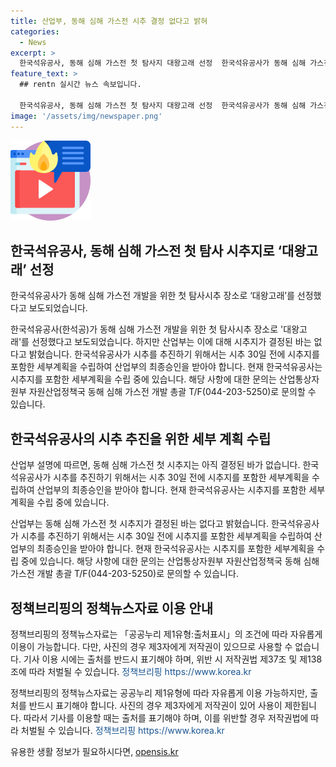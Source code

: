 ```yaml
---
title: 산업부, 동해 심해 가스전 시추 결정 없다고 밝혀
categories:
  - News
excerpt: >
  한국석유공사, 동해 심해 가스전 첫 탐사지 대왕고래 선정  한국석유공사가 동해 심해 가스전 개발을 위한 첫 탐사시추 장소로 대왕고래를 선정했다고 보도되었지만, 산업부는 이를 부인하고 결정된 바가 없다고 설명했습니다. 한국석유공사는 시추를 추진하기 위해 세부계획을 산업부에 제출해야 하며, 현재 이를 준비 중이라고 밝혔습니다. 동해 심해 가스전 관련 문의는 산업통상자원부 자원산업정책국으로 가능합니다.
feature_text: >
  ## rentn 실시간 뉴스 속보입니다.

  한국석유공사, 동해 심해 가스전 첫 탐사지 대왕고래 선정  한국석유공사가 동해 심해 가스전 개발을 위한 첫 탐사시추 장소로 대왕고래를 선정했다고 보도되었지만, 산업부는 이를 부인하고 결정된 바가 없다고 설명했습니다. 한국석유공사는 시추를 추진하기 위해 세부계획을 산업부에 제출해야 하며, 현재 이를 준비 중이라고 밝혔습니다. 동해 심해 가스전 관련 문의는 산업통상자원부 자원산업정책국으로 가능합니다.
image: '/assets/img/newspaper.png'
---
```


<p><img src="/assets/img/news.png" alt="rentncar 속보" /></p>

<h2 data-ke-size="size26">한국석유공사, 동해 심해 가스전 첫 탐사 시추지로 ‘대왕고래’ 선정</h2>

<p>한국석유공사가 동해 심해 가스전 개발을 위한 첫 탐사시추 장소로 ‘대왕고래’를 선정했다고 보도되었습니다.</p>

<p data-ke-size="size16">한국석유공사(한석공)가 동해 심해 가스전 개발을 위한 첫 탐사시추 장소로 '대왕고래'를 선정했다고 보도되었습니다. 하지만 산업부는 이에 대해 시추지가 결정된 바는 없다고 밝혔습니다. 한국석유공사가 시추를 추진하기 위해서는 시추 30일 전에 시추지를 포함한 세부계획을 수립하여 산업부의 최종승인을 받아야 합니다. 현재 한국석유공사는 시추지를 포함한 세부계획을 수립 중에 있습니다. 해당 사항에 대한 문의는 산업통상자원부 자원산업정책국 동해 심해 가스전 개발 총괄 T/F(044-203-5250)로 문의할 수 있습니다.</p>

<h2 data-ke-size="size26">한국석유공사의 시추 추진을 위한 세부 계획 수립</h2>

<p>산업부 설명에 따르면, 동해 심해 가스전 첫 시추지는 아직 결정된 바가 없습니다. 한국석유공사가 시추를 추진하기 위해서는 시추 30일 전에 시추지를 포함한 세부계획을 수립하여 산업부의 최종승인을 받아야 합니다. 현재 한국석유공사는 시추지를 포함한 세부계획을 수립 중에 있습니다.</p>

<p data-ke-size="size16">산업부는 동해 심해 가스전 첫 시추지가 결정된 바는 없다고 밝혔습니다. 한국석유공사가 시추를 추진하기 위해서는 시추 30일 전에 시추지를 포함한 세부계획을 수립하여 산업부의 최종승인을 받아야 합니다. 현재 한국석유공사는 시추지를 포함한 세부계획을 수립 중에 있습니다. 해당 사항에 대한 문의는 산업통상자원부 자원산업정책국 동해 심해 가스전 개발 총괄 T/F(044-203-5250)로 문의할 수 있습니다.</p>

<h2 data-ke-size="size26">정책브리핑의 정책뉴스자료 이용 안내</h2>

<p>정책브리핑의 정책뉴스자료는 「공공누리 제1유형:출처표시」의 조건에 따라 자유롭게 이용이 가능합니다. 다만, 사진의 경우 제3자에게 저작권이 있으므로 사용할 수 없습니다. 기사 이용 시에는 출처를 반드시 표기해야 하며, 위반 시 저작권법 제37조 및 제138조에 따라 처벌될 수 있습니다. <span style="color: #1a5490;">정책브리핑 https://www.korea.kr</span></p>

<p data-ke-size="size16">정책브리핑의 정책뉴스자료는 공공누리 제1유형에 따라 자유롭게 이용 가능하지만, 출처를 반드시 표기해야 합니다. 사진의 경우 제3자에게 저작권이 있어 사용이 제한됩니다. 따라서 기사를 이용할 때는 출처를 표기해야 하며, 이를 위반할 경우 저작권법에 따라 처벌될 수 있습니다. <span style="color: #1a5490;">정책브리핑 https://www.korea.kr</span></p>
유용한 생활 정보가 필요하시다면, <a href="https://opensis.kr" rel="dofollow">opensis.kr</a>


